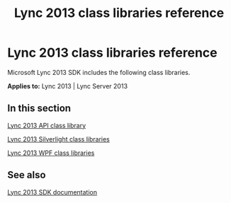 ﻿---
title: Lync 2013 class libraries reference
TOCTitle: Lync 2013 class libraries reference
ms:assetid: 79f9a33f-cd5c-445f-aea9-13832a385299
ms:mtpsurl: https://msdn.microsoft.com/library/JJ933088(v=office.15)
ms:contentKeyID: 50877219
ms.date: 07/24/2014
mtps_version: v=office.15
---

# Lync 2013 class libraries reference

Microsoft Lync 2013 SDK includes the following class libraries.


**Applies to:** Lync 2013 | Lync Server 2013

## In this section

[Lync 2013 API class library](https://msdn.microsoft.com/library/office/jj933143.aspx)

[Lync 2013 Silverlight class libraries](https://msdn.microsoft.com/library/office/jj937240.aspx)

[Lync 2013 WPF class libraries](https://msdn.microsoft.com/library/office/jj933125.aspx)

## See also

[Lync 2013 SDK documentation](lync-2013-sdk-documentation.md)


